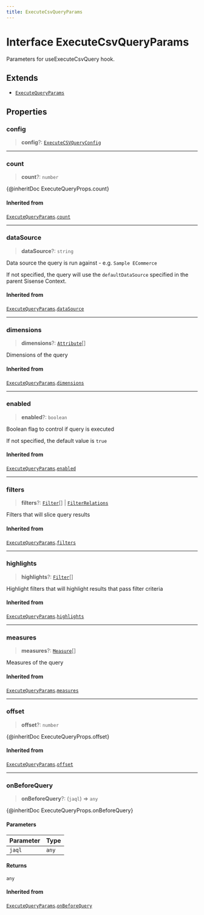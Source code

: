 ```yaml
---
title: ExecuteCsvQueryParams
---
```


# Interface ExecuteCsvQueryParams

Parameters for useExecuteCsvQuery hook.

## Extends

- [`ExecuteQueryParams`](interface.ExecuteQueryParams.md)

## Properties

### config

> **config**?: [`ExecuteCSVQueryConfig`](../../sdk-ui/type-aliases/type-alias.ExecuteCSVQueryConfig.md)

***

### count

> **count**?: `number`

{@inheritDoc ExecuteQueryProps.count}

#### Inherited from

[`ExecuteQueryParams`](interface.ExecuteQueryParams.md).[`count`](interface.ExecuteQueryParams.md#count)

***

### dataSource

> **dataSource**?: `string`

Data source the query is run against - e.g. `Sample ECommerce`

If not specified, the query will use the `defaultDataSource` specified in the parent Sisense Context.

#### Inherited from

[`ExecuteQueryParams`](interface.ExecuteQueryParams.md).[`dataSource`](interface.ExecuteQueryParams.md#datasource)

***

### dimensions

> **dimensions**?: [`Attribute`](../../sdk-data/interfaces/interface.Attribute.md)[]

Dimensions of the query

#### Inherited from

[`ExecuteQueryParams`](interface.ExecuteQueryParams.md).[`dimensions`](interface.ExecuteQueryParams.md#dimensions)

***

### enabled

> **enabled**?: `boolean`

Boolean flag to control if query is executed

If not specified, the default value is `true`

#### Inherited from

[`ExecuteQueryParams`](interface.ExecuteQueryParams.md).[`enabled`](interface.ExecuteQueryParams.md#enabled)

***

### filters

> **filters**?: [`Filter`](../../sdk-data/interfaces/interface.Filter.md)[] \| [`FilterRelations`](../../sdk-data/interfaces/interface.FilterRelations.md)

Filters that will slice query results

#### Inherited from

[`ExecuteQueryParams`](interface.ExecuteQueryParams.md).[`filters`](interface.ExecuteQueryParams.md#filters)

***

### highlights

> **highlights**?: [`Filter`](../../sdk-data/interfaces/interface.Filter.md)[]

Highlight filters that will highlight results that pass filter criteria

#### Inherited from

[`ExecuteQueryParams`](interface.ExecuteQueryParams.md).[`highlights`](interface.ExecuteQueryParams.md#highlights)

***

### measures

> **measures**?: [`Measure`](../../sdk-data/interfaces/interface.Measure.md)[]

Measures of the query

#### Inherited from

[`ExecuteQueryParams`](interface.ExecuteQueryParams.md).[`measures`](interface.ExecuteQueryParams.md#measures)

***

### offset

> **offset**?: `number`

{@inheritDoc ExecuteQueryProps.offset}

#### Inherited from

[`ExecuteQueryParams`](interface.ExecuteQueryParams.md).[`offset`](interface.ExecuteQueryParams.md#offset)

***

### onBeforeQuery

> **onBeforeQuery**?: (`jaql`) => `any`

{@inheritDoc ExecuteQueryProps.onBeforeQuery}

#### Parameters

| Parameter | Type |
| :------ | :------ |
| `jaql` | `any` |

#### Returns

`any`

#### Inherited from

[`ExecuteQueryParams`](interface.ExecuteQueryParams.md).[`onBeforeQuery`](interface.ExecuteQueryParams.md#onbeforequery)
